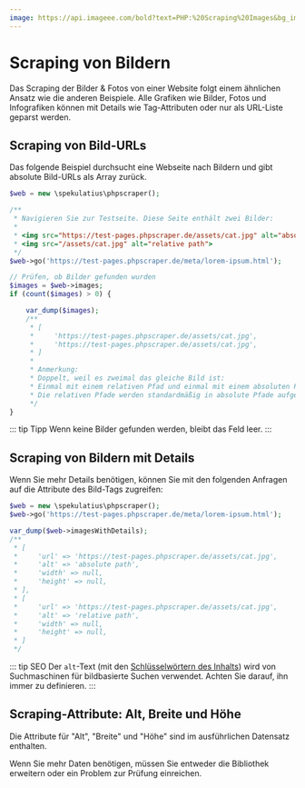 ```yaml
---
image: https://api.imageee.com/bold?text=PHP:%20Scraping%20Images&bg_image=https://images.unsplash.com/photo-1542762933-ab3502717ce7
---
```


# Scraping von Bildern

Das Scraping der Bilder &amp; Fotos von einer Website folgt einem ähnlichen Ansatz wie die anderen Beispiele. Alle Grafiken wie Bilder, Fotos und Infografiken können mit Details wie Tag-Attributen oder nur als URL-Liste geparst werden.


## Scraping von Bild-URLs

Das folgende Beispiel durchsucht eine Webseite nach Bildern und gibt absolute Bild-URLs als Array zurück.

```PHP
$web = new \spekulatius\phpscraper();

/**
 * Navigieren Sie zur Testseite. Diese Seite enthält zwei Bilder:
 *
 * <img src="https://test-pages.phpscraper.de/assets/cat.jpg" alt="absolute path">
 * <img src="/assets/cat.jpg" alt="relative path">
 */
$web->go('https://test-pages.phpscraper.de/meta/lorem-ipsum.html');

// Prüfen, ob Bilder gefunden wurden
$images = $web->images;
if (count($images) > 0) {

    var_dump($images);
    /**
     * [
     *     'https://test-pages.phpscraper.de/assets/cat.jpg',
     *     'https://test-pages.phpscraper.de/assets/cat.jpg',
     * ]
     *
     * Anmerkung:
     * Doppelt, weil es zweimal das gleiche Bild ist:
     * Einmal mit einem relativen Pfad und einmal mit einem absoluten Pfad.
     * Die relativen Pfade werden standardmäßig in absolute Pfade aufgelöst.
     */
}
```

::: tip Tipp
Wenn keine Bilder gefunden werden, bleibt das Feld leer.
:::


## Scraping von Bildern mit Details

Wenn Sie mehr Details benötigen, können Sie mit den folgenden Anfragen auf die Attribute des Bild-Tags zugreifen:

```PHP
$web = new \spekulatius\phpscraper();
$web->go('https://test-pages.phpscraper.de/meta/lorem-ipsum.html');

var_dump($web->imagesWithDetails);
/**
 * [
 *     'url' => 'https://test-pages.phpscraper.de/assets/cat.jpg',
 *     'alt' => 'absolute path',
 *     'width' => null,
 *     'height' => null,
 * ],
 * [
 *     'url' => 'https://test-pages.phpscraper.de/assets/cat.jpg',
 *     'alt' => 'relative path',
 *     'width' => null,
 *     'height' => null,
 * ]
 */
```

::: tip SEO
Der `alt`-Text (mit den [Schlüsselwörtern des Inhalts](/examples/extract-keywords)) wird von Suchmaschinen für bildbasierte Suchen verwendet. Achten Sie darauf, ihn immer zu definieren.
:::


## Scraping-Attribute: Alt, Breite und Höhe

Die Attribute für "Alt", "Breite" und "Höhe" sind im ausführlichen Datensatz enthalten.

Wenn Sie mehr Daten benötigen, müssen Sie entweder die Bibliothek erweitern oder ein Problem zur Prüfung einreichen.
